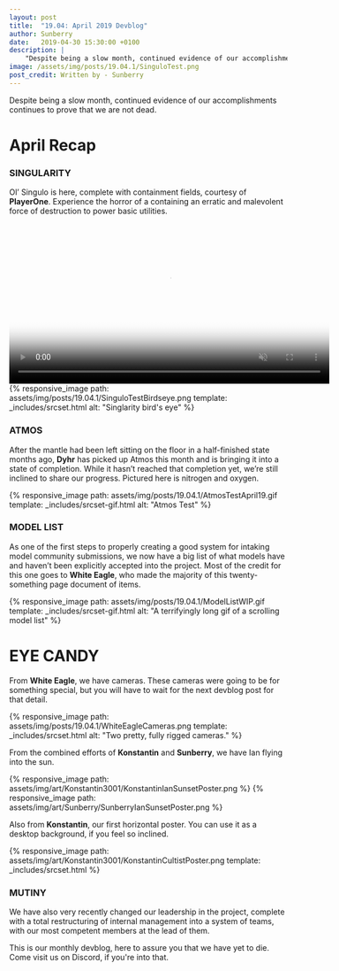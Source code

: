```yaml
---
layout: post
title:  "19.04: April 2019 Devblog"
author: Sunberry
date:   2019-04-30 15:30:00 +0100
description: |
    "Despite being a slow month, continued evidence of our accomplishments continues to prove that we are not dead."
image: /assets/img/posts/19.04.1/SinguloTest.png
post_credit: Written by - Sunberry
---
```



Despite being a slow month, continued evidence of our accomplishments continues to prove that we are not dead.

# April Recap

### SINGULARITY

Ol’ Singulo is here, complete with containment fields, courtesy of **PlayerOne**. Experience the horror of a containing an erratic and malevolent force of destruction to power basic utilities.

<video width="580px" autoplay="autoplay" muted loop="loop" poster="{{ site.baseurl }}/assets/img/posts/19.04.1/SinguloTestThumbnail.png">
  <source src="{{ site.baseurl }}/assets/img/posts/19.04.1/SinguloTest.webm" type="video/webm">
  <source src="{{ site.baseurl }}/assets/img/posts/19.04.1/SinguloTest.mp4" type="video/mp4">
</video>
{% responsive_image path: assets/img/posts/19.04.1/SinguloTestBirdseye.png template: _includes/srcset.html alt: "Singlarity bird's eye" %}

### ATMOS

After the mantle had been left sitting on the floor in a half-finished state months ago, **Dyhr** has picked up Atmos this month and is bringing it into a state of completion. While it hasn’t reached that completion yet, we’re still inclined to share our progress. Pictured here is nitrogen and oxygen.

{% responsive_image path: assets/img/posts/19.04.1/AtmosTestApril19.gif template: _includes/srcset-gif.html alt: "Atmos Test" %}

### MODEL LIST

As one of the first steps to properly creating a good system for intaking model community submissions, we now have a big list of what models have and haven’t been explicitly accepted into the project. Most of the credit for this one goes to **White Eagle**, who made the majority of this twenty-something page document of items.

{% responsive_image path: assets/img/posts/19.04.1/ModelListWIP.gif template: _includes/srcset-gif.html alt: "A terrifyingly long gif of a scrolling model list" %}

# EYE CANDY

From **White Eagle**, we have cameras. These cameras were going to be for something special, but you will have to wait for the next devblog post for that detail.

{% responsive_image path: assets/img/posts/19.04.1/WhiteEagleCameras.png template: _includes/srcset.html alt: "Two pretty, fully rigged cameras." %}

From the combined efforts of **Konstantin** and **Sunberry**, we have Ian flying into the sun.
<div class='horizontal-2' markdown='1'>
{% responsive_image path: assets/img/art/Konstantin3001/KonstantinIanSunsetPoster.png %}
{% responsive_image path: assets/img/art/Sunberry/SunberryIanSunsetPoster.png %}
</div>

Also from **Konstantin**, our first horizontal poster. You can use it as a desktop background, if you feel so inclined.

{% responsive_image path: assets/img/art/Konstantin3001/KonstantinCultistPoster.png template: _includes/srcset.html %}

### MUTINY

We have also very recently changed our leadership in the project, complete with a total restructuring of internal management into a system of teams, with our most competent members at the lead of them.

This is our monthly devblog, here to assure you that we have yet to die.
Come visit us on Discord, if you're into that.
